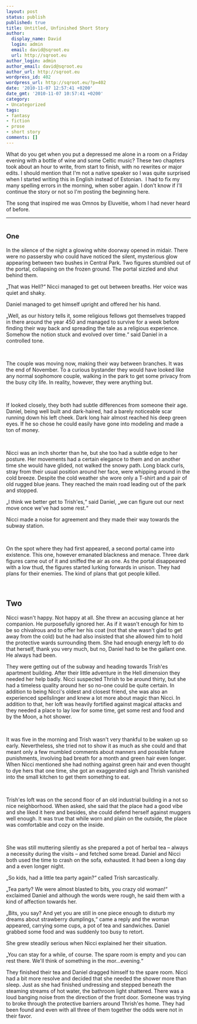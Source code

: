 ```yaml
---
layout: post
status: publish
published: true
title: Untitled, Unfinished Short Story
author:
  display_name: David
  login: admin
  email: david@sqroot.eu
  url: http://sqroot.eu
author_login: admin
author_email: david@sqroot.eu
author_url: http://sqroot.eu
wordpress_id: 402
wordpress_url: http://sqroot.eu/?p=402
date: '2010-11-07 12:57:41 +0200'
date_gmt: '2010-11-07 10:57:41 +0200'
category:
- Uncategorized
tags:
- fantasy
- fiction
- prose
- short story
comments: []
---
```

<p>What do you get when you put a depressed me alone in a room on a Friday evening with a bottle of wine and some Celtic music? These two chapters took about an hour to write, from start to finish, with no rewrites or major edits.&nbsp;I should mention that I&#039;m not a native speaker so I was quite&nbsp;surprised when I started writing this in English instead of Estonian.&nbsp;&nbsp;I had to fix my many spelling errors in the morning, when sober again. I don&#039;t know if I&#039;ll continue the story or not so I&#039;m posting the beginning here.&nbsp;</p>
<p>The song that inspired me was Omnos by Eluveitie, whom I had never heard of before.</p></p>
<hr />
<h1 class="western" style="text-align: left"><span class="Apple-style-span" style="font-size: 18px">One</span></h1>
<p style="margin-bottom: 0cm">In the silence of the night a glowing white doorway opened in midair. There were no passersby who could have noticed the silent, mysterious glow appearing between two bushes in Central Park. Two figures stumbled out of the portal, collapsing on the frozen ground. The portal sizzled and shut behind them.</p>
<p style="margin-bottom: 0cm">&bdquo;That was Hell?&ldquo; Nicci managed to get out between breaths. Her voice was quiet and shaky.</p>
<p style="margin-bottom: 0cm">Daniel managed to get himself upright and offered her his hand.</p>
<p style="margin-bottom: 0cm">&bdquo;Well, as our history tells it, some religious fellows got themselves trapped in there around the year 450 and managed to survive for a week before finding their way back and spreading the tale as a religious experience. Somehow the notion stuck and evolved over time.&ldquo; said Daniel in a controlled tone.</p>
<p style="margin-bottom: 0cm">&nbsp;</p>
<p style="margin-bottom: 0cm">The couple was moving now, making their way between branches. It was the end of November. To a curious bystander they would have looked like any normal sophomore couple, walking in the park to get some privacy from the busy city life. In reality, however, they were anything but.</p>
<p style="margin-bottom: 0cm">&nbsp;</p>
<p style="margin-bottom: 0cm">If looked closely, they both had subtle differences from someone their age. Daniel, being well built and dark-haired, had a barely noticeable scar running down his left cheek. Dark long hair almost reached his deep green eyes. If he so chose he could easily have gone into modeling and made a ton of money.</p>
<p style="margin-bottom: 0cm">&nbsp;</p>
<p style="margin-bottom: 0cm">Nicci was an inch shorter than he, but she too had a subtle edge to her posture. Her movements had a certain elegance to them and on another time she would have glided, not walked the snowy path. Long black curls, stray from their usual position around her face, were whipping around in the cold breeze. Despite the cold weather she wore only a T-shirt and a pair of old rugged blue jeans. They reached the main road leading out of the park and stopped.</p>
<p style="margin-bottom: 0cm">&bdquo;I think we better get to Trish&#039;es,&ldquo; said Daniel, &bdquo;we can figure out our next move once we&#039;ve had some rest.&ldquo;</p>
<p style="margin-bottom: 0cm">Nicci made a noise for agreement and they made their way towards the subway station.</p>
<p style="margin-bottom: 0cm">&nbsp;</p>
<p style="margin-bottom: 0cm">On the spot where they had first appeared, a second portal came into existence. This one, however emanated blackness and menace. Three dark figures came out of it and sniffed the air as one. As the portal disappeared with a low thud, the figures started lurking forwards in unison. They had plans for their enemies. The kind of plans that got people killed.</p>
<p style="margin-bottom: 0cm">&nbsp;</p>
<h2 class="western">Two</h2>
<p>Nicci wasn&#039;t happy. Not happy at all. She threw an accusing glance at her companion. He purposefully ignored her. As if it wasn&#039;t enough for him to be so chivalrous and to offer her his coat (not that she wasn&#039;t glad to get away from the cold) but he had also insisted that she allowed him to hold the protective wards surrounding them. She had enough energy left to do that herself, thank you very much, but no, Daniel had to be the gallant one. He always had been.</p>
<p>They were getting out of the subway and heading towards Trish&#039;es apartment building. After their little adventure in the Hell dimension they needed her help badly. Nicci suspected Thrish to be around thirty, but she had a timeless quality around her so no-one could be quite certain. In addition to being Nicci&#039;s oldest and closest friend, she was also an experienced spellslinger and knew a lot more about magic than Nicci. In addition to that, her loft was heavily fortified against magical attacks and they needed a place to lay low for some time, get some rest and food and by the Moon, a hot shower.</p>
<p>&nbsp;</p>
<p>It was five in the morning and Trish wasn&#039;t very thankful to be waken up so early. Nevertheless, she tried not to show it as much as she could and that meant only a few mumbled comments about manners and possible future punishments, involving bad breath for a month and green hair even longer. When Nicci mentioned she had nothing against green hair and even thought to dye hers that one time, she got an exaggerated sigh and Thrish vanished into the small kitchen to get them something to eat.</p>
<p>&nbsp;</p>
<p>Trish&#039;es loft was on the second floor of an old industrial building in a not so nice neighborhood. When asked, she said that the place had a good vibe and she liked it here and besides, she could defend herself against muggers well enough. It was true that while worn and plain on the outside, the place was comfortable and cozy on the inside.</p>
<p>&nbsp;</p>
<p>She was still muttering silently as she prepared a pot of herbal tea &ndash; always a necessity during the visits &ndash; and fetched some bread. Daniel and Nicci both used the time to crash on the sofa, exhausted. It had been a long day and a even longer night.</p>
<p>&bdquo;So kids, had a little tea party again?&ldquo; called Trish sarcastically.</p>
<p>&bdquo;Tea party? We were almost blasted to bits, you crazy old woman!&ldquo; exclaimed Daniel and although the words were rough, he said them with a kind of affection towards her.</p>
<p>&bdquo;Bits, you say? And yet you are still in one piece enough to disturb my dreams about strawberry dumplings,&ldquo; came a reply and the woman appeared, carrying some cups, a pot of tea and sandwiches. Daniel grabbed some food and was suddenly too busy to retort.</p>
<p>She grew steadily serious when Nicci explained her their situation.</p>
<p>&bdquo;You can stay for a while, of course. The spare room is empty and you can rest there. We&#039;ll think of something in the mor...evening.&ldquo;</p>
<p>They finished their tea and Daniel dragged himself to the spare room. Nicci had a bit more resolve and decided that she needed the shower more than sleep. Just as she had finished undressing and stepped beneath the steaming streams of hot water, the bathroom light shattered. There was a loud banging noise from the direction of the front door. Someone was trying to broke through the protective barriers around Thrish&#039;es home. They had been found and even with all three of them together the odds were not in their favor.</p>
